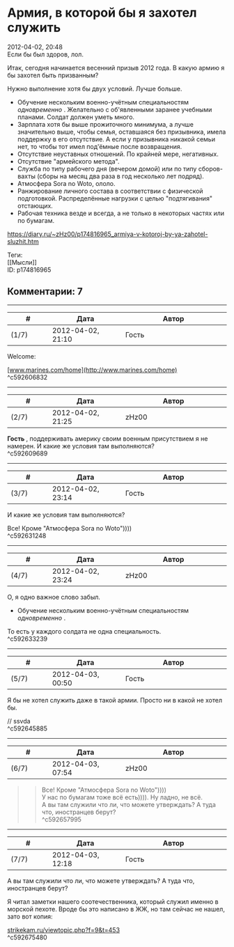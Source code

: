 Армия, в которой бы я захотел служить
=====================================

  
2012-04-02, 20:48  
 Если бы был здоров, лол.   
   
 Итак, сегодня начинается весенний призыв 2012 года. В какую армию я бы захотел быть призванным?   
   
 Нужно выполнение хотя бы двух условий. Лучше больше.   
   
 - Обучение нескольким военно-учётным специальностям  *одновременно*  . Желательно с об'явленными заранее учебными планами. Солдат должен уметь много.   
 - Зарплата хотя бы выше прожиточного минимума, а лучше значительно выше, чтобы семья, оставшаяся без призывника, имела поддержку в его отсутствие. А если у призывника никакой семьи нет, то чтобы тот имел под'ёмные после возвращения.   
 - Отсутствие неуставных отношений. По крайней мере, негативных.   
 - Отсутствие "армейского метода".   
 - Служба по типу рабочего дня (вечером домой) или по типу сборов-вахты (сборы на месяц два раза в год несколько лет подряд).   
 - Атмосфера Sora no Woto, ололо.   
 - Ранжирование личного состава в соответствии с физической подготовкой. Распределённые нагрузки с целью "подтягивания" отстающих.   
 - Рабочая техника везде и всегда, а не только в некоторых частях или по бумагам.   
  
<https://diary.ru/~zHz00/p174816965_armiya-v-kotoroj-by-ya-zahotel-sluzhit.htm>  
  
Теги:  
[[Мысли]]  
ID: p174816965  


Комментарии: 7
--------------

  


---



|         #         |              Дата              |                     Автор                     |           ID           |
| --- | --- | --- | --- |
| (1/7) | 2012-04-02, 21:10 | Гость | c592606832 |

  
 Welcome:   
   
  [www.marines.com/home](http://www.marines.com/home)    
 ^c592606832

---



|         #         |              Дата              |                     Автор                     |           ID           |
| --- | --- | --- | --- |
| (2/7) | 2012-04-02, 21:25 | zHz00 | c592609689 |

  
  **Гость**  , поддерживать америку своим военным присутствием я не намерен. И какие же условия там выполняются?   
 ^c592609689

---



|         #         |              Дата              |                     Автор                     |           ID           |
| --- | --- | --- | --- |
| (3/7) | 2012-04-02, 23:14 | Гость | c592631248 |

  
  И какие же условия там выполняются?    
   
 Все! Кроме "Атмосфера Sora no Woto"))))   
 ^c592631248

---



|         #         |              Дата              |                     Автор                     |           ID           |
| --- | --- | --- | --- |
| (4/7) | 2012-04-02, 23:24 | zHz00 | c592633239 |

  
 О, я одно важное слово забыл.   
   
 - Обучение нескольким военно-учётным специальностям  *одновременно*  .   
   
 То есть у каждого солдата не одна специальность.   
 ^c592633239

---



|         #         |              Дата              |                     Автор                     |           ID           |
| --- | --- | --- | --- |
| (5/7) | 2012-04-03, 00:50 | Гость | c592645885 |

  
 Я бы не хотел служить даже в такой армии. Просто ни в какой не хотел бы.   
   
 // ssvda   
 ^c592645885

---



|         #         |              Дата              |                     Автор                     |           ID           |
| --- | --- | --- | --- |
| (6/7) | 2012-04-03, 07:54 | zHz00 | c592657995 |

  
 >> Все! Кроме "Атмосфера Sora no Woto"))))   
 У нас по бумагам тоже всё есть)))). Ну ладно, не всё.   
 А вы там служили что ли, что можете утверждать? А туда что, иностранцев берут?   
 ^c592657995

---



|         #         |              Дата              |                     Автор                     |           ID           |
| --- | --- | --- | --- |
| (7/7) | 2012-04-03, 12:18 | Гость | c592675480 |

  
  А вы там служили что ли, что можете утверждать? А туда что, иностранцев берут?    
   
 Я читал заметки нашего соотечественника, который служил именно в морской пехоте. Вроде бы это написано в ЖЖ, но там сейчас не нашел, зато вот копия:   
   
  [strikekam.ru/viewtopic.php?f=9&t=453](http://strikekam.ru/viewtopic.php?f=9&t=453)    
 ^c592675480